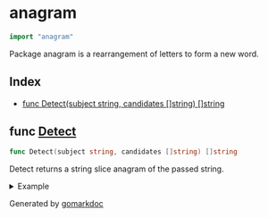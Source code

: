 <!-- Code generated by gomarkdoc. DO NOT EDIT -->

# anagram

```go
import "anagram"
```

Package anagram is a rearrangement of letters to form a new word.

## Index

- [func Detect(subject string, candidates []string) []string](<#func-detect>)


## func [Detect](<https://github.com/vpayno/exercism-workspace/blob/main/go/anagram/anagram.go#L10>)

```go
func Detect(subject string, candidates []string) []string
```

Detect returns a string slice anagram of the passed string.

<details><summary>Example</summary>
<p>

```go
{
	candidates := []string{"enlists", "google", "inlets", "banana"}

	fmt.Printf("%#v", Detect("listen", candidates))

}
```

#### Output

```
[]string{"inlets"}
```

</p>
</details>



Generated by [gomarkdoc](<https://github.com/princjef/gomarkdoc>)
